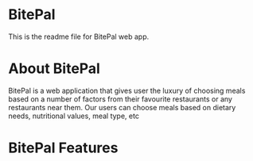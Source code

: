 # BitePal
This is the readme file for BitePal web app.
# About BitePal
BitePal is a web application that gives user the luxury of choosing meals based on a number of factors from their favourite restaurants or any restaurants near them.
Our users can choose meals based on dietary needs, nutritional values, meal type, etc

# BitePal Features
